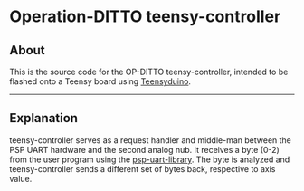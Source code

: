 # Operation-DITTO teensy-controller

## About

This is the source code for the OP-DITTO teensy-controller, intended to be flashed onto a Teensy board using [Teensyduino](https://www.pjrc.com/teensy/td_download.html).

---

## Explanation

teensy-controller serves as a request handler and middle-man between the PSP UART hardware and the second analog nub. It receives a byte (0-2) from the user program using the [psp-uart-library](https://github.com/Operation-DITTO/psp-uart-library). The byte is analyzed and teensy-controller sends a different set of bytes back, respective to axis value.